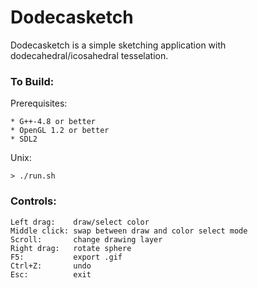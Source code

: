 Dodecasketch
===

Dodecasketch is a simple sketching application with dodecahedral/icosahedral tesselation.

### To Build:

Prerequisites:

    * G++-4.8 or better
    * OpenGL 1.2 or better
    * SDL2

Unix:

    > ./run.sh

### Controls:

    Left drag:    draw/select color
    Middle click: swap between draw and color select mode
    Scroll:       change drawing layer
    Right drag:   rotate sphere
    F5:           export .gif
    Ctrl+Z:       undo
    Esc:          exit
